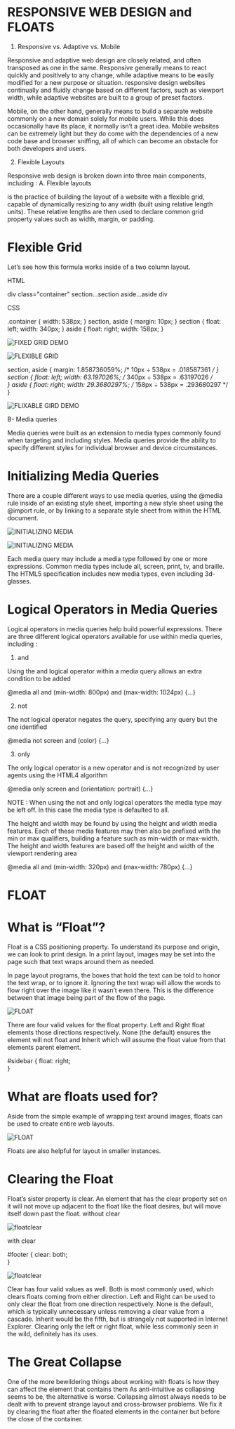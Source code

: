 # RESPONSIVE WEB DESIGN and FLOATS

1. Responsive vs. Adaptive vs. Mobile

Responsive and adaptive web design are closely related, and often transposed as one in the same.
Responsive generally means to react quickly and positively to any change, while adaptive means to be easily modified for a new purpose or situation.
responsive design websites continually and fluidly change based on different factors, such as viewport width, while adaptive websites are built to a group of preset factors.

Mobile, on the other hand, generally means to build a separate website commonly on a new domain solely for mobile users. While this does occasionally have its place, it normally isn’t a great idea.
Mobile websites can be extremely light but they do come with the dependencies of a new code base and browser sniffing, all of which can become an obstacle for both developers and users.

2. Flexible Layouts

Responsive web design is broken down into three main components, including :
A. Flexible layouts

is the practice of building the layout of a website with a flexible grid, capable of dynamically resizing to any width (built using relative length units).
These relative lengths are then used to declare common grid property values such as width, margin, or padding.

# Flexible Grid

Let’s see how this formula works inside of a two column layout.

HTML

div class="container"
  section...section
  aside...aside
div

CSS

.container {
  width: 538px;
}
section,
aside {
  margin: 10px;
}
section {
  float: left;
  width: 340px;
}
aside {
  float: right;
  width: 158px;
}

![FIXED GRID DEMO](https://github.com/naeemmusamh/Reading-note/blob/main/IMAGE/FIXED%20GRID%20DEMO.jpg?raw=true)

![FLEXIBLE GRID](https://github.com/naeemmusamh/Reading-note/blob/main/IMAGE/FLEXIBLE%20GRID.jpg?raw=true)

section,
aside {
  margin: 1.858736059%; /*  10px ÷ 538px = .018587361 */
}
section {
  float: left;
  width: 63.197026%;    /* 340px ÷ 538px = .63197026 */   
}
aside {
  float: right;
  width: 29.3680297%;  /* 158px ÷ 538px = .293680297 */
}

![FLIXABLE GIRD DEMO](https://github.com/naeemmusamh/Reading-note/blob/main/IMAGE/FIXED%20GRID%20DEMO.jpg?raw=true)

B- Media queries

Media queries were built as an extension to media types commonly found when targeting and including styles. Media queries provide the ability to specify different styles for individual browser and device circumstances.

# Initializing Media Queries

There are a couple different ways to use media queries, using the @media rule inside of an existing style sheet, importing a new style sheet using the @import rule, or by linking to a separate style sheet from within the HTML document.

![INITIALIZING MEDIA](https://github.com/naeemmusamh/Reading-note/blob/main/IMAGE/INITIALIZING%20MEDIA.jpg?raw=true)

![INITIALIZING MEDIA](https://github.com/naeemmusamh/Reading-note/blob/main/IMAGE/INITIALIZING%20MEDIA%20QU.jpg?raw=true)

Each media query may include a media type followed by one or more expressions. Common media types include all, screen, print, tv, and braille. The HTML5 specification includes new media types, even including 3d-glasses.

# Logical Operators in Media Queries

Logical operators in media queries help build powerful expressions. There are three different logical operators available for use within media queries, including :
1. and

Using the and logical operator within a media query allows an extra condition to be added

@media all and (min-width: 800px) and (max-width: 1024px) {...}


2. not

The not logical operator negates the query, specifying any query but the one identified

@media not screen and (color) {...}


3. only

The only logical operator is a new operator and is not recognized by user agents using the HTML4 algorithm

@media only screen and (orientation: portrait) {...}

NOTE : When using the not and only logical operators the media type may be left off. In this case the media type is defaulted to all.

The height and width may be found by using the height and width media features. Each of these media features may then also be prefixed with the min or max qualifiers, building a feature such as min-width or max-width.
The height and width features are based off the height and width of the viewport rendering area

@media all and (min-width: 320px) and (max-width: 780px) {...}


# FLOAT

# What is “Float”?
Float is a CSS positioning property. To understand its purpose and origin, we can look to print design. In a print layout, images may be set into the page such that text wraps around them as needed.

In page layout programs, the boxes that hold the text can be told to honor the text wrap, or to ignore it. Ignoring the text wrap will allow the words to flow right over the image like it wasn’t even there. This is the difference between that image being part of the flow of the page.

![FLOAT](https://github.com/naeemmusamh/Reading-note/blob/main/IMAGE/FLOAT.jpg?raw=true)

There are four valid values for the float property. Left and Right float elements those directions respectively. None (the default) ensures the element will not float and Inherit which will assume the float value from that elements parent element.

#sidebar {
  float: right;			
}

# What are floats used for?

Aside from the simple example of wrapping text around images, floats can be used to create entire web layouts.

![FLOAT](https://github.com/naeemmusamh/Reading-note/blob/main/IMAGE/FLOATING.jpg?raw=true)

Floats are also helpful for layout in smaller instances.

# Clearing the Float

Float’s sister property is clear. An element that has the clear property set on it will not move up adjacent to the float like the float desires, but will move itself down past the float.
without clear

![floatclear](https://github.com/naeemmusamh/Reading-note/blob/main/IMAGE/floatclear.jpg?raw=true)

with clear

#footer {
  clear: both;			
}

![floatclear](https://github.com/naeemmusamh/Reading-note/blob/main/IMAGE/floatclear1.jpg?raw=true)

Clear has four valid values as well. Both is most commonly used, which clears floats coming from either direction. Left and Right can be used to only clear the float from one direction respectively. None is the default, which is typically unnecessary unless removing a clear value from a cascade. Inherit would be the fifth, but is strangely not supported in Internet Explorer. Clearing only the left or right float, while less commonly seen in the wild, definitely has its uses.

# The Great Collapse

One of the more bewildering things about working with floats is how they can affect the element that contains them
As anti-intuitive as collapsing seems to be, the alternative is worse.
Collapsing almost always needs to be dealt with to prevent strange layout and cross-browser problems. We fix it by clearing the float after the floated elements in the container but before the close of the container.